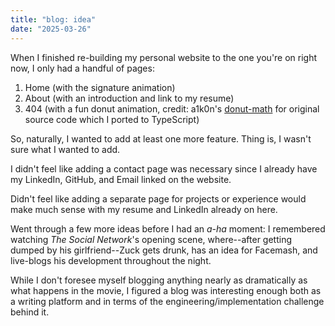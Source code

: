 ```yaml
---
title: "blog: idea"
date: "2025-03-26"
---
```


When I finished re-building my personal website to the one you're on right now, I only had a handful of pages:
1. Home (with the signature animation)
2. About (with an introduction and link to my resume)
3. 404 (with a fun donut animation, credit: a1k0n's [donut-math](https://www.a1k0n.net/2011/07/20/donut-math.html) for original source code which I ported to TypeScript)

So, naturally, I wanted to add at least one more feature. Thing is, I wasn't sure what I wanted to add.

I didn't feel like adding a contact page was necessary since I already have my LinkedIn, GitHub, and Email linked on the website.

Didn't feel like adding a separate page for projects or experience would make much sense with my resume and LinkedIn already on here.

Went through a few more ideas before I had an _a-ha_ moment: I remembered watching _The Social Network_'s opening scene, where--after getting dumped by his girlfriend--Zuck gets drunk, has an idea for Facemash, and live-blogs his development throughout the night.

While I don't foresee myself blogging anything nearly as dramatically as what happens in the movie, I figured a blog was interesting enough both as a writing platform and in terms of the engineering/implementation challenge behind it.